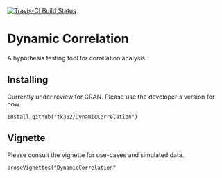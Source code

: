 [![Travis-CI Build Status](https://travis-ci.com/tk382/DynamicCorrelation.svg?branch=master)](https://travis-ci.org/tk382/DynamicCorrelation)

# Dynamic Correlation

A hypothesis testing tool for correlation analysis.

## Installing

Currently under review for CRAN. Please use the developer's version for now.

```
install_github("tk382/DynamicCorrelation")
```

## Vignette

Please consult the vignette for use-cases and simulated data.

```
broseVignettes("DynamicCorrelation"
```
